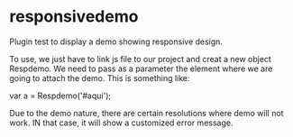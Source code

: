 # responsivedemo

Plugin test to display a demo showing responsive design. 

To use, we just have to link js file to our project and creat a new object Respdemo. We need to pass as a parameter the element where we are going to attach the demo. This is something like:


var a = Respdemo('#aqui');

Due to the demo nature, there are certain resolutions where demo will not work. IN that case, it will show a customized error message.
